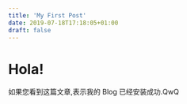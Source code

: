 ```yaml
---
title: 'My First Post'
date: 2019-07-18T17:18:05+01:00
draft: false
---
```


# Hola!
如果您看到这篇文章,表示我的 Blog 已经安装成功.QwQ
